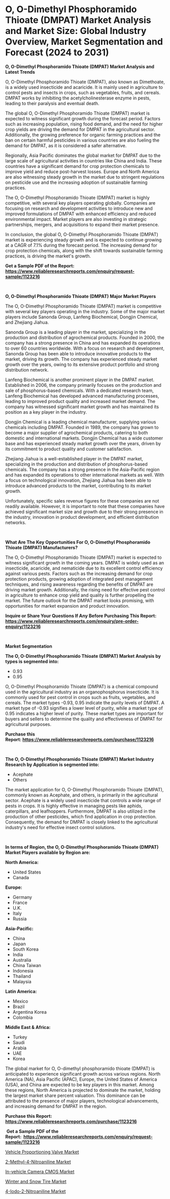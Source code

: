 <p><h1>O, O-Dimethyl Phosphoramido Thioate (DMPAT) Market Analysis and Market Size: Global Industry Overview, Market Segmentation and Forecast (2024 to 2031)</h1></p><p><strong>O, O-Dimethyl Phosphoramido Thioate (DMPAT) Market Analysis and Latest Trends</strong></p>
<p><p>O, O-Dimethyl Phosphoramido Thioate (DMPAT), also known as Dimethoate, is a widely used insecticide and acaricide. It is mainly used in agriculture to control pests and insects in crops, such as vegetables, fruits, and cereals. DMPAT works by inhibiting the acetylcholinesterase enzyme in pests, leading to their paralysis and eventual death.</p><p>The global O, O-Dimethyl Phosphoramido Thioate (DMPAT) market is expected to witness significant growth during the forecast period. Factors such as increasing population, rising food demand, and the need for higher crop yields are driving the demand for DMPAT in the agricultural sector. Additionally, the growing preference for organic farming practices and the ban on certain harmful pesticides in various countries are also fueling the demand for DMPAT, as it is considered a safer alternative.</p><p>Regionally, Asia Pacific dominates the global market for DMPAT due to the large scale of agricultural activities in countries like China and India. These countries have a significant demand for crop protection chemicals to improve yield and reduce post-harvest losses. Europe and North America are also witnessing steady growth in the market due to stringent regulations on pesticide use and the increasing adoption of sustainable farming practices.</p><p>The O, O-Dimethyl Phosphoramido Thioate (DMPAT) market is highly competitive, with several key players operating globally. Companies are focusing on research and development activities to introduce new and improved formulations of DMPAT with enhanced efficiency and reduced environmental impact. Market players are also investing in strategic partnerships, mergers, and acquisitions to expand their market presence.</p><p>In conclusion, the global O, O-Dimethyl Phosphoramido Thioate (DMPAT) market is experiencing steady growth and is expected to continue growing at a CAGR of 7.1% during the forecast period. The increasing demand for crop protection chemicals, along with the shift towards sustainable farming practices, is driving the market's growth.</p></p>
<p><strong>Get a Sample PDF of the Report:&nbsp; <a href="https://www.reliableresearchreports.com/enquiry/request-sample/1123216">https://www.reliableresearchreports.com/enquiry/request-sample/1123216</a></strong></p>
<p>&nbsp;</p>
<p><strong>O, O-Dimethyl Phosphoramido Thioate (DMPAT) Major Market Players</strong></p>
<p><p>The O, O-Dimethyl Phosphoramido Thioate (DMPAT) market is competitive with several key players operating in the industry. Some of the major market players include Sanonda Group, Lanfeng Biochemical, Dongjin Chemical, and Zhejiang Jiahua.</p><p>Sanonda Group is a leading player in the market, specializing in the production and distribution of agrochemical products. Founded in 2000, the company has a strong presence in China and has expanded its operations to over 60 countries worldwide. With a focus on research and development, Sanonda Group has been able to introduce innovative products to the market, driving its growth. The company has experienced steady market growth over the years, owing to its extensive product portfolio and strong distribution network.</p><p>Lanfeng Biochemical is another prominent player in the DMPAT market. Established in 2006, the company primarily focuses on the production and sale of phosphorus-based chemicals. With a dedicated research team, Lanfeng Biochemical has developed advanced manufacturing processes, leading to improved product quality and increased market demand. The company has witnessed significant market growth and has maintained its position as a key player in the industry.</p><p>Dongjin Chemical is a leading chemical manufacturer, supplying various chemicals including DMPAT. Founded in 1989, the company has grown to become a major supplier of agrochemical products, catering to both domestic and international markets. Dongjin Chemical has a wide customer base and has experienced steady market growth over the years, driven by its commitment to product quality and customer satisfaction.</p><p>Zhejiang Jiahua is a well-established player in the DMPAT market, specializing in the production and distribution of phosphorus-based chemicals. The company has a strong presence in the Asia-Pacific region and has expanded its operations to other international markets as well. With a focus on technological innovation, Zhejiang Jiahua has been able to introduce advanced products to the market, contributing to its market growth.</p><p>Unfortunately, specific sales revenue figures for these companies are not readily available. However, it is important to note that these companies have achieved significant market size and growth due to their strong presence in the industry, innovation in product development, and efficient distribution networks.</p></p>
<p>&nbsp;</p>
<p><strong>What Are The Key Opportunities For O, O-Dimethyl Phosphoramido Thioate (DMPAT) Manufacturers?</strong></p>
<p><p>The O, O-Dimethyl Phosphoramido Thioate (DMPAT) market is expected to witness significant growth in the coming years. DMPAT is widely used as an insecticide, acaricide, and nematicide due to its excellent control efficiency against various pests. Factors such as the increasing demand for crop protection products, growing adoption of integrated pest management techniques, and rising awareness regarding the benefits of DMPAT are driving market growth. Additionally, the rising need for effective pest control in agriculture to enhance crop yield and quality is further propelling the market. The future outlook for the DMPAT market looks promising, with opportunities for market expansion and product innovation.</p></p>
<p><strong>Inquire or Share Your Questions If Any Before Purchasing This Report: <a href="https://www.reliableresearchreports.com/enquiry/pre-order-enquiry/1123216">https://www.reliableresearchreports.com/enquiry/pre-order-enquiry/1123216</a></strong></p>
<p>&nbsp;</p>
<p><strong>Market Segmentation</strong></p>
<p><strong>The O, O-Dimethyl Phosphoramido Thioate (DMPAT) Market Analysis by types is segmented into:</strong></p>
<p><ul><li>0.93</li><li>0.95</li></ul></p>
<p><p>O, O-Dimethyl Phosphoramido Thioate (DMPAT) is a chemical compound used in the agricultural industry as an organophosphorus insecticide. It is commonly used for pest control in crops such as fruits, vegetables, and cereals. The market types -0.93, 0.95 indicate the purity levels of DMPAT. A market type of -0.93 signifies a lower level of purity, while a market type of 0.95 indicates a higher level of purity. These market types are important for buyers and sellers to determine the quality and effectiveness of DMPAT for agricultural purposes.</p></p>
<p><strong>Purchase this Report:&nbsp;<a href="https://www.reliableresearchreports.com/purchase/1123216">https://www.reliableresearchreports.com/purchase/1123216</a></strong></p>
<p>&nbsp;</p>
<p><strong>The O, O-Dimethyl Phosphoramido Thioate (DMPAT) Market Industry Research by Application is segmented into:</strong></p>
<p><ul><li>Acephate</li><li>Others</li></ul></p>
<p><p>The market application for O, O-Dimethyl Phosphoramido Thioate (DMPAT), commonly known as Acephate, and others, is primarily in the agricultural sector. Acephate is a widely used insecticide that controls a wide range of pests in crops. It is highly effective in managing pests like aphids, caterpillars, and leafhoppers. Furthermore, DMPAT is also utilized in the production of other pesticides, which find application in crop protection. Consequently, the demand for DMPAT is closely linked to the agricultural industry's need for effective insect control solutions.</p></p>
<p>&nbsp;</p>
<p><strong>In terms of Region, the O, O-Dimethyl Phosphoramido Thioate (DMPAT) Market Players available by Region are:</strong></p>
<p>
    <p> <strong> North America: </strong>
        <ul>
            <li>United States</li>
            <li>Canada</li>
        </ul>
        </p> 
    <p> <strong> Europe: </strong>
        <ul>
            <li>Germany</li>
            <li>France</li>
            <li>U.K.</li>
            <li>Italy</li>
            <li>Russia</li>
        </ul>
        </p> 
    <p> <strong> Asia-Pacific: </strong>
        <ul>
            <li>China</li>
            <li>Japan</li>
            <li>South Korea</li>
            <li>India</li>
            <li>Australia</li>
            <li>China Taiwan</li>
            <li>Indonesia</li>
            <li>Thailand</li>
            <li>Malaysia</li>
        </ul>
        </p> 
    <p> <strong> Latin America: </strong>
        <ul>
            <li>Mexico</li>
            <li>Brazil</li>
            <li>Argentina Korea</li>
            <li>Colombia</li>
        </ul>
        </p> 
    <p> <strong> Middle East & Africa: </strong>
        <ul>
            <li>Turkey</li>
            <li>Saudi</li>
            <li>Arabia</li>
            <li>UAE</li>
            <li>Korea</li>
        </ul>
    </p>
    </p>
<p><p>The global market for O, O-dimethyl phosphoramido thioate (DMPAT) is anticipated to experience significant growth across various regions. North America (NA), Asia Pacific (APAC), Europe, the United States of America (USA), and China are expected to be key players in this market. Among these regions, North America is projected to dominate the market, holding the largest market share percent valuation. This dominance can be attributed to the presence of major players, technological advancements, and increasing demand for DMPAT in the region.</p></p>
<p><strong>Purchase this Report: <a href="https://www.reliableresearchreports.com/purchase/1123216">https://www.reliableresearchreports.com/purchase/1123216</a></strong></p>
<p>&nbsp;<strong>Get a Sample PDF of the Report:&nbsp;&nbsp;<a href="https://www.reliableresearchreports.com/enquiry/request-sample/1123216">https://www.reliableresearchreports.com/enquiry/request-sample/1123216</a></strong></p>
<p><strong></strong></p>
<p><p><a href="https://www.linkedin.com/pulse/vehicle-proportioning-valve-market-insights-players-forecast-vsjue/">Vehicle Proportioning Valve Market</a></p><p><a href="https://github.com/sndrkn/Market-Research-Report-List-2/blob/main/2-methyl-4-nitroaniline-market.md">2-Methyl-4-Nitroaniline Market</a></p><p><a href="https://www.linkedin.com/pulse/in-vehicle-camera-cmos-market-insights-players-forecast-f7ice/">In-vehicle Camera CMOS Market</a></p><p><a href="https://www.linkedin.com/pulse/decoding-winter-snow-tire-market-deep-dive-latest-trends-sm6ue/">Winter and Snow Tire Market</a></p><p><a href="https://github.com/melchekhinf/Market-Research-Report-List-2/blob/main/4-iodo-2-nitroaniline-market.md">4-Iodo-2-Nitroaniline Market</a></p></p>